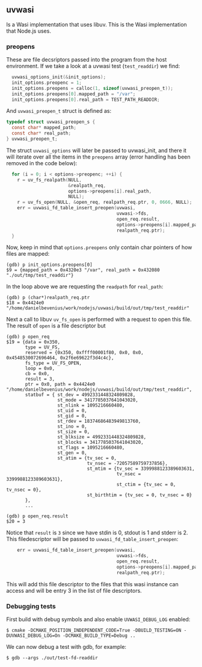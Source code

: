## uvwasi
Is a Wasi implementation that uses libuv. This is the Wasi implementation that
Node.js uses.


### preopens
These are file decsriptors passed into the program from the host environment.
If we take a look at a uvwasi test (`test_readdir`) we find:
```c
  uvwasi_options_init(&init_options);
  init_options.preopenc = 1;
  init_options.preopens = calloc(1, sizeof(uvwasi_preopen_t));
  init_options.preopens[0].mapped_path = "/var";
  init_options.preopens[0].real_path = TEST_PATH_READDIR;
```
And `uvwasi_preopen_t` struct is defined as:
```c
typedef struct uvwasi_preopen_s {
  const char* mapped_path;
  const char* real_path;
} uvwasi_preopen_t;
```
The struct `uvwasi_options` will later be passed to uvwasi_init, and there it
will iterate over all the items in the `preopens` array (error handling has
been removed in the code below):
```c
  for (i = 0; i < options->preopenc; ++i) {
    r = uv_fs_realpath(NULL,
                       &realpath_req,
                       options->preopens[i].real_path,
                       NULL);
    r = uv_fs_open(NULL, &open_req, realpath_req.ptr, 0, 0666, NULL);
    err = uvwasi_fd_table_insert_preopen(uvwasi,
                                         uvwasi->fds,
                                         open_req.result,
                                         options->preopens[i].mapped_path,
                                         realpath_req.ptr);
  }
```
Now, keep in mind that `options.preopens` only contain char pointers of how
files are mapped:
```console
(gdb) p init_options.preopens[0]
$9 = {mapped_path = 0x4320e3 "/var", real_path = 0x432080 "./out/tmp/test_readdir"}
```
In the loop above we are requesting the `readpath` for `real_path`:
```console
(gdb) p (char*)realpath_req.ptr
$18 = 0x4424e0 "/home/danielbevenius/work/nodejs/uvwasi/build/out/tmp/test_readdir"
```
Next a call to libuv `uv_fs_open` is performed with a request to open this file.
The result of `open` is a file descriptor but 
```console
(gdb) p open_req
$19 = {data = 0x350,
       type = UV_FS,
       reserved = {0x350, 0xffff00001f80, 0x0, 0x0, 0x4548530072696464, 0x2f6e69622f3d4c4c},
       fs_type = UV_FS_OPEN,
       loop = 0x0, 
       cb = 0x0,
       result = 3,
       ptr = 0x0, path = 0x4424e0 "/home/danielbevenius/work/nodejs/uvwasi/build/out/tmp/test_readdir",
       statbuf = { st_dev = 4992331448324809828,
                   st_mode = 3417785037641043020,
                   st_nlink = 1095216660480,
                   st_uid = 0,
                   st_gid = 0,
                   st_rdev = 18374686483949813760,
                   st_ino = 0,
                   st_size = 0,
                   st_blksize = 4992331448324809828,
                   st_blocks = 3417785037641043020,
                   st_flags = 1095216660480,
                   st_gen = 0,
                   st_atim = {tv_sec = 0,
                              tv_nsec = -72057589759737856},
                              st_mtim = {tv_sec = 3399988123389603631,
                                         tv_nsec = 3399988123389603631},
                                         st_ctim = {tv_sec = 0, tv_nsec = 0},
                              st_birthtim = {tv_sec = 0, tv_nsec = 0}
       },
       ...
```
```console
(gdb) p open_req.result
$20 = 3
```
Notice that `result` is `3` since we have stdin is 0, stdout is 1 and stderr is
2. This filedescriptor will be passed to `uvwasi_fd_table_insert_preopen`:
```c
    err = uvwasi_fd_table_insert_preopen(uvwasi,
                                         uvwasi->fds,
                                         open_req.result,
                                         options->preopens[i].mapped_path,
                                         realpath_req.ptr);
```
This will add this file descriptor to the files that this wasi instance can
access and will be entry 3 in the list of file descriptors.

### Debugging tests
First build with debug symbols and also enable `UVWASI_DEBUG_LOG` enabled:
```console
$ cmake -DCMAKE_POSITION_INDEPENDENT_CODE=True -DBUILD_TESTING=ON -DUVWASI_DEBUG_LOG=On -DCMAKE_BUILD_TYPE=Debug ..
```
We can now debug a test with gdb, for example:
```console
$ gdb --args ./out/test-fd-readdir
```
